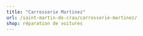 ```yaml
---
title: "Carrosserie Martinez"
url: /saint-martin-de-crau/carrosserie-martinez/
shop: réparation de voitures
---
```

